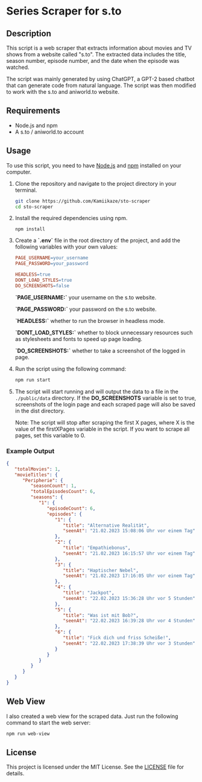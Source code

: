 # Series Scraper for s.to

## Description

This script is a web scraper that extracts information about movies and TV shows from a website called "s.to". The extracted data includes the title, season number, episode number, and the date when the episode was watched.

The script was mainly generated by using ChatGPT, a GPT-2 based chatbot that can generate code from natural language. The script was then modified to work with the s.to and aniworld.to website.

## Requirements

* Node.js and npm
* A s.to / aniworld.to account

## Usage

To use this script, you need to have [Node.js](https://nodejs.org/) and [npm](https://www.npmjs.com/) installed on your computer.

1. Clone the repository and navigate to the project directory in your terminal.
    ``` bash
    git clone https://github.com/Kamiikaze/sto-scraper
    cd sto-scraper
    ```
   
2. Install the required dependencies using npm.

    ```
    npm install
    ```
   
3. Create a **\`.env`** file in the root directory of the project, and add the following variables with your own values:
    ``` makefile
    PAGE_USERNAME=your_username
    PAGE_PASSWORD=your_password
    
    HEADLESS=true
    DONT_LOAD_STYLES=true
    DO_SCREENSHOTS=false
    ```

    **\`PAGE_USERNAME:`** your username on the s.to website.
    
    **\`PAGE_PASSWORD:`** your password on the s.to website.
    
    **\`HEADLESS:`** whether to run the browser in headless mode.
    
    **\`DONT_LOAD_STYLES:`** whether to block unnecessary resources such as stylesheets and fonts to speed up page loading.
    
    **\`DO_SCREENSHOTS:`** whether to take a screenshot of the logged in page.

4. Run the script using the following command:
    ``` bash
    npm run start
    ```

5. The script will start running and will output the data to a file in the `./public/data` directory. If the **DO_SCREENSHOTS** variable is set to true, screenshots of the login page and each scraped page will also be saved in the dist directory.
   
    Note: The script will stop after scraping the first X pages, where X is the value of the firstXPages variable in the script. If you want to scrape all pages, set this variable to 0.

### Example Output
```json
{
   "totalMovies": 1,
   "movieTitles": {
      "Peripherie": {
         "seasonCount": 1,
         "totalEpisodesCount": 6,
         "seasons": {
            "1": {
               "episodeCount": 6,
               "episodes": {
                  "1": {
                     "title": "Alternative Realität",
                     "seenAt": "21.02.2023 15:08:06 Uhr vor einem Tag"
                  },
                  "2": {
                     "title": "Empathiebonus",
                     "seenAt": "21.02.2023 16:15:57 Uhr vor einem Tag"
                  },
                  "3": {
                     "title": "Haptischer Nebel",
                     "seenAt": "21.02.2023 17:16:05 Uhr vor einem Tag"
                  },
                  "4": {
                     "title": "Jackpot",
                     "seenAt": "22.02.2023 15:36:28 Uhr vor 5 Stunden"
                  },
                  "5": {
                     "title": "Was ist mit Bob?",
                     "seenAt": "22.02.2023 16:39:28 Uhr vor 4 Stunden"
                  },
                  "6": {
                     "title": "Fick dich und friss Scheiße!",
                     "seenAt": "22.02.2023 17:38:39 Uhr vor 3 Stunden"
                  }
               }
            }
         }
      }
   }
}


```
## Web View

I also created a web view for the scraped data. Just run the following command to start the web server:

``` bash
npm run web-view
```

## License

This project is licensed under the MIT License. See the [LICENSE](LICENSE.md) file for details.

